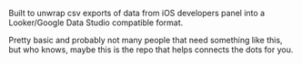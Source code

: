 Built to unwrap csv exports of data from iOS developers panel into a Looker/Google Data Studio compatible format. 

Pretty basic and probably not many people that need something like this, but who knows, maybe this is the repo that helps connects the dots for you. 

